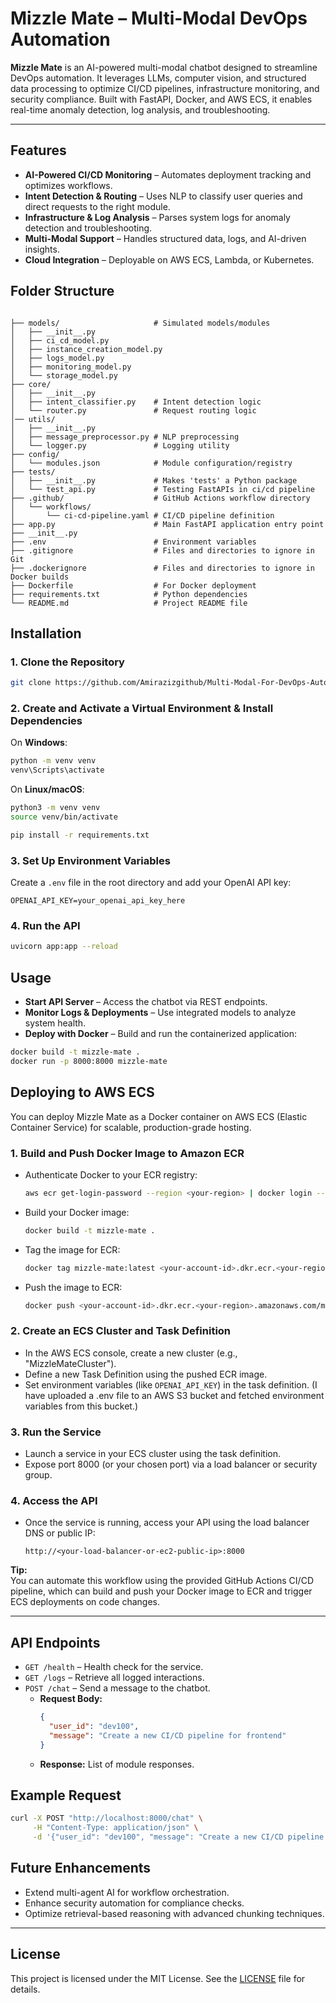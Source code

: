 # Mizzle Mate – Multi-Modal DevOps Automation

**Mizzle Mate** is an AI-powered multi-modal chatbot designed to streamline DevOps automation. It leverages LLMs, computer vision, and structured data processing to optimize CI/CD pipelines, infrastructure monitoring, and security compliance. Built with FastAPI, Docker, and AWS ECS, it enables real-time anomaly detection, log analysis, and troubleshooting.

---

## Features

- **AI-Powered CI/CD Monitoring** – Automates deployment tracking and optimizes workflows.
- **Intent Detection & Routing** – Uses NLP to classify user queries and direct requests to the right module.
- **Infrastructure & Log Analysis** – Parses system logs for anomaly detection and troubleshooting.
- **Multi-Modal Support** – Handles structured data, logs, and AI-driven insights.
- **Cloud Integration** – Deployable on AWS ECS, Lambda, or Kubernetes.

## Folder Structure

```plaintext

├── models/                     # Simulated models/modules
│   ├── __init__.py
│   ├── ci_cd_model.py
│   ├── instance_creation_model.py
│   ├── logs_model.py
│   ├── monitoring_model.py
│   └── storage_model.py
├── core/
│   ├── __init__.py
│   ├── intent_classifier.py    # Intent detection logic
│   └── router.py               # Request routing logic
│── utils/
│   ├── __init__.py
│   ├── message_preprocessor.py # NLP preprocessing
│   └── logger.py               # Logging utility
├── config/
│   └── modules.json            # Module configuration/registry
├── tests/
│   ├── __init__.py             # Makes 'tests' a Python package
│   └── test_api.py             # Testing FastAPIs in ci/cd pipeline
├── .github/                    # GitHub Actions workflow directory
│   └── workflows/
│       └── ci-cd-pipeline.yaml # CI/CD pipeline definition
├── app.py                      # Main FastAPI application entry point
├── __init__.py
├── .env                        # Environment variables
├── .gitignore                  # Files and directories to ignore in Git
├── .dockerignore               # Files and directories to ignore in Docker builds
├── Dockerfile                  # For Docker deployment
├── requirements.txt            # Python dependencies
└── README.md                   # Project README file
```

## Installation

### 1. Clone the Repository

```bash
git clone https://github.com/Amirazizgithub/Multi-Modal-For-DevOps-Automation.git
```

### 2. Create and Activate a Virtual Environment & Install Dependencies

On **Windows**:
```bash
python -m venv venv
venv\Scripts\activate
```

On **Linux/macOS**:
```bash
python3 -m venv venv
source venv/bin/activate
```

```bash
pip install -r requirements.txt
```

### 3. Set Up Environment Variables

Create a `.env` file in the root directory and add your OpenAI API key:

```
OPENAI_API_KEY=your_openai_api_key_here
```

### 4. Run the API

```sh
uvicorn app:app --reload
```

## Usage

- **Start API Server** – Access the chatbot via REST endpoints.
- **Monitor Logs & Deployments** – Use integrated models to analyze system health.
- **Deploy with Docker** – Build and run the containerized application:

```sh
docker build -t mizzle-mate .
docker run -p 8000:8000 mizzle-mate
```

## Deploying to AWS ECS

You can deploy Mizzle Mate as a Docker container on AWS ECS (Elastic Container Service) for scalable, production-grade hosting.

### 1. Build and Push Docker Image to Amazon ECR

- Authenticate Docker to your ECR registry:
  ```sh
  aws ecr get-login-password --region <your-region> | docker login --username AWS --password-stdin <your-account-id>.dkr.ecr.<your-region>.amazonaws.com
  ```

- Build your Docker image:
  ```sh
  docker build -t mizzle-mate .
  ```

- Tag the image for ECR:
  ```sh
  docker tag mizzle-mate:latest <your-account-id>.dkr.ecr.<your-region>.amazonaws.com/mizzle-mate:latest
  ```

- Push the image to ECR:
  ```sh
  docker push <your-account-id>.dkr.ecr.<your-region>.amazonaws.com/mizzle-mate:latest
  ```

### 2. Create an ECS Cluster and Task Definition

- In the AWS ECS console, create a new cluster (e.g., "MizzleMateCluster").
- Define a new Task Definition using the pushed ECR image.
- Set environment variables (like `OPENAI_API_KEY`) in the task definition. (I have uploaded a .env file to an AWS S3 bucket and fetched environment variables from this bucket.)

### 3. Run the Service

- Launch a service in your ECS cluster using the task definition.
- Expose port 8000 (or your chosen port) via a load balancer or security group.

### 4. Access the API

- Once the service is running, access your API using the load balancer DNS or public IP:
  ```
  http://<your-load-balancer-or-ec2-public-ip>:8000
  ```

**Tip:**  
You can automate this workflow using the provided GitHub Actions CI/CD pipeline, which can build and push your Docker image to ECR and trigger ECS deployments on code changes.

---

## API Endpoints

- `GET /health` – Health check for the service.
- `GET /logs` – Retrieve all logged interactions.
- `POST /chat` – Send a message to the chatbot.
    - **Request Body:**
      ```json
      {
        "user_id": "dev100",
        "message": "Create a new CI/CD pipeline for frontend"
      }
      ```
    - **Response:** List of module responses.

## Example Request

```sh
curl -X POST "http://localhost:8000/chat" \
     -H "Content-Type: application/json" \
     -d '{"user_id": "dev100", "message": "Create a new CI/CD pipeline for frontend"}'
```

## Future Enhancements

- Extend multi-agent AI for workflow orchestration.
- Enhance security automation for compliance checks.
- Optimize retrieval-based reasoning with advanced chunking techniques.

---

## License

This project is licensed under the MIT License. See the [LICENSE](LICENSE) file for details.